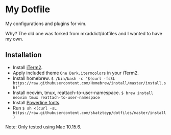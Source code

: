 # My Dotfile

My configurations and plugins for vim.

Why? The old one was forked from mxaddict/dotfiles and I wanted to have my own.

## Installation

- Install [iTerm2](https://www.iterm2.com/). 
- Apply included theme `One Dark.itermcolors` in your iTerm2.
- Install homebrew. `$ /bin/bash -c "$(curl -fsSL https://raw.githubusercontent.com/Homebrew/install/master/install.sh)”`
- Install neovim, tmux, reattach-to-user-namespace. `$ brew install neovim tmux reattach-to-user-namespace`
- Install [Powerline fonts](http://github.com/powerline/fonts).
- Run `$ sh <(curl -sL https://raw.githubusercontent.com/skatzteyp/dotfiles/master/install)`

Note: Only tested using Mac 10.15.6.


